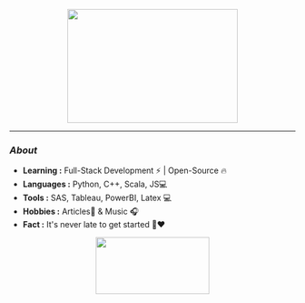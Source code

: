 <p align="center">
  <img width="300" height="200" src="https://i2.wp.com/www.bestworldevents.com/wp-content/uploads/2020/05/Hello-Gif.gif?resize=498%2C498">
</p>



---------------------------------------------------------------------------------------------------------------------------------------------------------------------------------
### <i>About</i>

-  **Learning :** Full-Stack Development :zap: | Open-Source :fire:	
-  **Languages :** Python, C++, Scala, JS💻
-  **Tools :** SAS, Tableau, PowerBI, Latex 💻
-  **Hobbies :** Articles📕 & Music :headphones:
-  **Fact :** It's never late to get started 🎯:heart:


<p align="center">
  <img width="200" height="100" src="https://math.sun.ac.za/prodinger/thanks.gif">
</p>
